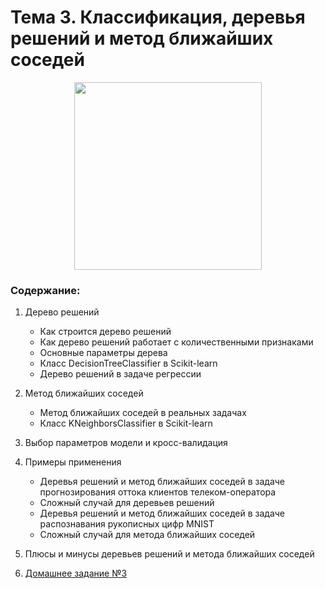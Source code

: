 # Тема 3. Классификация, деревья решений и метод ближайших соседей

<p align="center">
  <a href="https://habr.com/ru/company/ods/blog/323210/">
    <img height="300" src="https://miro.medium.com/max/1289/1*5Tt3NDpNobfU_YeKglBRyQ.jpeg">
  </a>
</p>

### Содержание:
1. Дерево решений
    - Как строится дерево решений
    - Как дерево решений работает с количественными признаками
    - Основные параметры дерева
    - Класс DecisionTreeClassifier в Scikit-learn
    - Дерево решений в задаче регрессии
    
2. Метод ближайших соседей
    - Метод ближайших соседей в реальных задачах
    - Класс KNeighborsClassifier в Scikit-learn
    
3. Выбор параметров модели и кросс-валидация
4. Примеры применения
    - Деревья решений и метод ближайших соседей в задаче прогнозирования оттока клиентов телеком-оператора
    - Сложный случай для деревьев решений
    - Деревья решений и метод ближайших соседей в задаче распознавания рукописных цифр MNIST
    - Сложный случай для метода ближайших соседей
    
5. Плюсы и минусы деревьев решений и метода ближайших соседей
6. [Домашнее задание №3](assignment/decision_trees.ipynb)
